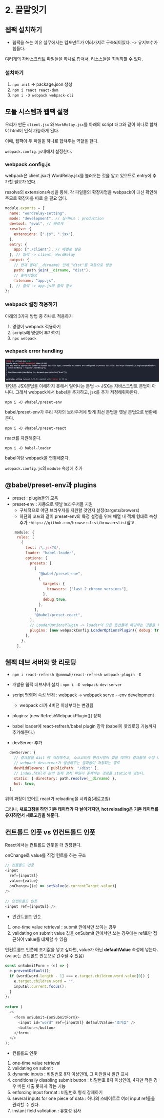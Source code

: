 # 2. 끝말잇기

## 웹팩 설치하기

- 웹팩을 쓰는 이유
  실무에서는 컴포넌트가 여러가지로 구축되어있다.
  -> 유지보수가 힘들다.

여러개의 자바스크립트 파일들을 하나로 합쳐서, 리소스들을 최적화할 수 있다.

### 설치하기

1. `npm init` -> package.json 생성
2. `npm i react react-dom`
3. `npm i -D webpack webpack-cli`

## 모듈 시스템과 웹팩 설정

우리가 만든 `client.jsx` 와 `WorkRelay.jsx`를 아래의 script 태그와 같이 하나로 합쳐야 html이 인식 가능하게 된다.

이때, 웹팩이 두 파일을 하나로 합쳐주는 역할을 한다.

`webpack.config.js`내에서 설정한다.

### webpack.config.js

webpack은 client.jsx가 WordRelay.jsx를 불러오는 것을 알고 있으므로 entry에 추가할 필요가 없다.

resolve의 extensions속성을 통해, 각 파일들의 확장자명을 webpack이 대신 확인해주므로 확장자를 따로 쓸 필요 없다.

```javascript
module.exports = {
  name: "wordrelay-setting",
  mode: "development", // 실서비스 : production
  devtool: "eval", // 빠르게
  resolve: {
    extensions: [".js", ".jsx"],
  },
  entry: {
    app: ["./client"], // 배열로 넣음
  }, // 입력 -> client, WordRelay
  output: {
    // 현재 폴더(__dirname) 안에 "dist"를 자동으로 생성
    path: path.join(__dirname, "dist"),
    // 출력파일명
    filename: "app.js",
  }, // 출력 -> app.js의 출력 장소
};
```

### webpack 설정 적용하기

아래의 3가지 방법 중 하나로 적용하기

1. 명령어 webpack 적용하기
2. scripts에 명령어 추가하기
3. `npx webpack`

### webpack error handling

![webpackImg](../img/webpack_error.PNG)
원인은 JSX문법을 이해하지 못해서 일어나는 문법
-> JSX는 자바스크립트 문법이 아니다. 그래서 webpack에서 babel을 추가하고, jsx를 추가 저정해줘야한다.

`npm i -D @babel/preset-env`

babel/preset-env가 우리 각자의 브라우저에 맞게 최선 문법을 옛날 문법으로 변환해준다.

`npm i -D @babel/preset-react`

react를 지원해준다.

`npm i -D babel-loader`

babel이랑 webpack을 연결해준다.

`webpack.config.js`의 `module` 속성에 추가

## @babel/preset-env과 plugins

- preset : plugin들의 모음
- preset-env : 자동으로 옛날 브라우저들 지원
  - 구체적으로 어떤 브라우저를 지원할 것인지 설정(targets/browers)
  - 하단의 코드와 같이 preset-env의 특정 설정을 위해 배열 내 객체 형태로 속성 추가 -`https://github.com/browserslist/browserslist`참고
  ```javascript
   module: {
    rules: [
      {
        test: /\.jsx?$/,
        loader: "babel-loader",
        options: {
          presets: [
            [
              "@babel/preset-env",
              {
                targets: {
                  browsers: ["last 2 chrome versions"],
                },
                debug:true,
              },
            ],
            "@babel/preset-react",
          ],
          // LoaderOptionsPlugin -> loader의 모든 옵션들에 해당하는 것들을 다 디버깅하도록 하는 설정
          plugins: [new webpackConfig.LoaderOptionsPlugin({ debug: true })],
        },
      },
    ],
  ```

## 웹팩 데브 서버와 핫 리로딩

- `npm i react-refresh @pmmmwh/react-refresh-webpack-plugin -D`

- 개발용 웹팩 데브서버 설치 :
  `npm i -D webpack-dev-server`

- script 명령어 속성 변경 : webpack -> webpack serve --env development
  - webpack cli가 4버전 이상부터는 변경됨
- plugins: [new RefreshWebpackPlugin()] 장착
- babel loader에 react-refresh/babel plugin 장착
  (babel이 핫리로딩 기능까지 추가해준다.)
- devServer 추가

```javascript
  devServer: {
    // 결과물을 dist 에 저장해주고, 소스코드에 변경사항이 있을 때마다 결과물에 수정 내역을 반영해준다(hot reloading)
    // webpack devserver가 생성해주는 결과물이 저장되는 경로
    devMiddleware: { publicPath: "/dist" },
    // index.html과 같이 실제 정적 파일이 존재하는 경로를 static에 넣는다.
    static: { directory: path.resolve(__dirname) },
    hot: true,
  },
```

위의 과정이 없어도 react가 reloading을 시켜줌(새로고침)

그러나, **새로고침을 하면 기존 데이터가 다 날아가지만, hot reloading은 기존 데이터를 유지하면서 새로고침을 해준다.**

## 컨트롤드 인풋 vs 언컨트롤드 인풋

React에서는 컨트롤드 인풋을 더 권장한다.

onChange로 value를 직접 컨트롤 하는 구조

```javascript
// 컨롤롤드 인풋
<input
  ref={inputEl}
  value={value}
  onChange={(e) => setValue(e.currentTarget.value)}
/>

// 언컨트롤드 인풋
<input ref={inputEl} />
```

- 언컨트롤드 인풋

1. one-time value retrieval : submit 안에서만 쓰이는 경우
2. validating on submit
   value 값을 onSubmit 안에서만 쓰는 경우에는 ref로만 접근하여 value를 대체할 수 있음

언컨트롤드 인풋에 초기값을 넣고 싶다면, value가 아닌 **defaultValue** 속성에 넣는다.(value는 컨트롤드 인풋으로 간주될 수 있음)

```javascript
const onSubmitForm = (e) => {
  e.preventDefault();
  if (word[word.length - 1] === e.target.children.word.value[0]) {
    e.target.children.word = "";
    inputEl.current.focus();
  }
};

return (
  <>
    <form onSubmit={onSubmitForm}>
      <input id="word" ref={inputEl} defaultValue="초기값" />
      <button></button>
    </form>
  </>
);
```

- 컨롤롤드 인풋

1. one-time value retrieval
2. validating on submit
3. dynamic inputs : 비밀번호 8자 이상인데, 그 미만일시 빨간 표시
4. conditionally disabling submit button : 비밀번호 8자 이상인데, 4자만 적은 경우 버튼 제출 못하게 막는 기능
5. enforcing input format : 비밀번호 형식 강제하기
6. several inputs for one piece of data : 하나의 스테이트로 여러 input ref들을 관리할 수 있다.
7. instant field validation : 유효성 검사
